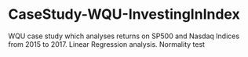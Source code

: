 # CaseStudy-WQU-InvestingInIndex
WQU case study which analyses returns on SP500 and Nasdaq Indices from 2015 to 2017. Linear Regression analysis. Normality test
